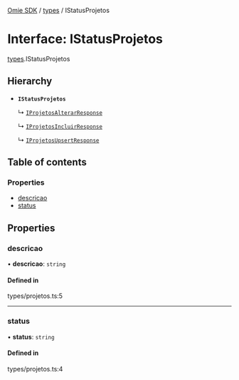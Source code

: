 [Omie SDK](../README.md) / [types](../modules/types.md) / IStatusProjetos

# Interface: IStatusProjetos

[types](../modules/types.md).IStatusProjetos

## Hierarchy

- **`IStatusProjetos`**

  ↳ [`IProjetosAlterarResponse`](types.IProjetosAlterarResponse.md)

  ↳ [`IProjetosIncluirResponse`](types.IProjetosIncluirResponse.md)

  ↳ [`IProjetosUpsertResponse`](types.IProjetosUpsertResponse.md)

## Table of contents

### Properties

- [descricao](types.IStatusProjetos.md#descricao)
- [status](types.IStatusProjetos.md#status)

## Properties

### descricao

• **descricao**: `string`

#### Defined in

types/projetos.ts:5

___

### status

• **status**: `string`

#### Defined in

types/projetos.ts:4
